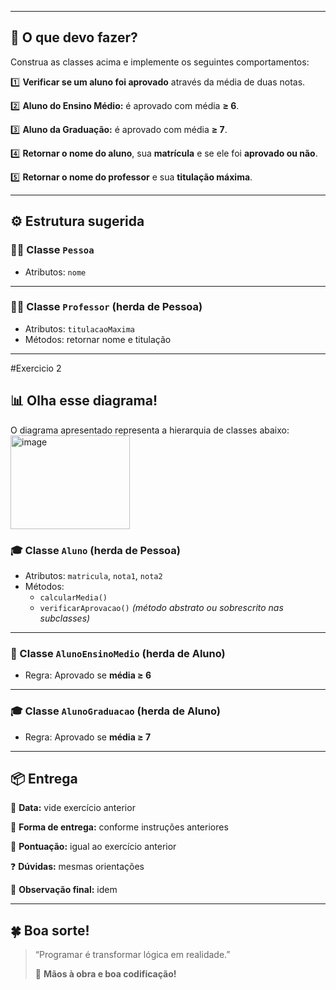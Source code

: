 
---

## 🧩 O que devo fazer?

Construa as classes acima e implemente os seguintes comportamentos:

1️⃣ **Verificar se um aluno foi aprovado** através da média de duas notas.  

2️⃣ **Aluno do Ensino Médio:** é aprovado com média **≥ 6**.  

3️⃣ **Aluno da Graduação:** é aprovado com média **≥ 7**.  

4️⃣ **Retornar o nome do aluno**, sua **matrícula** e se ele foi **aprovado ou não**.  

5️⃣ **Retornar o nome do professor** e sua **titulação máxima**.  

---

## ⚙️ Estrutura sugerida

### 🧍‍♂️ Classe `Pessoa`
- Atributos: `nome`

---

### 👨‍🏫 Classe `Professor` (herda de Pessoa)
- Atributos: `titulacaoMaxima`  
- Métodos: retornar nome e titulação

---

#Exercicio 2 
## 📊 Olha esse diagrama!

O diagrama apresentado representa a hierarquia de classes abaixo:
<br/>
<img width="191" height="150" alt="image" src="https://github.com/user-attachments/assets/c4065a64-ef19-4d4d-84b9-daee22eaa145" />


### 🎓 Classe `Aluno` (herda de Pessoa)
- Atributos: `matricula`, `nota1`, `nota2`  
- Métodos:  
  - `calcularMedia()`  
  - `verificarAprovacao()` *(método abstrato ou sobrescrito nas subclasses)*

---

### 🏫 Classe `AlunoEnsinoMedio` (herda de Aluno)
- Regra: Aprovado se **média ≥ 6**

---

### 🎓 Classe `AlunoGraduacao` (herda de Aluno)
- Regra: Aprovado se **média ≥ 7**

---

## 📦 Entrega

📅 **Data:** vide exercício anterior  

📨 **Forma de entrega:** conforme instruções anteriores  

🏁 **Pontuação:** igual ao exercício anterior  

❓ **Dúvidas:** mesmas orientações  

📝 **Observação final:** idem  

---

## 🍀 Boa sorte!

> “Programar é transformar lógica em realidade.”  
>
> 🚀 **Mãos à obra e boa codificação!**
